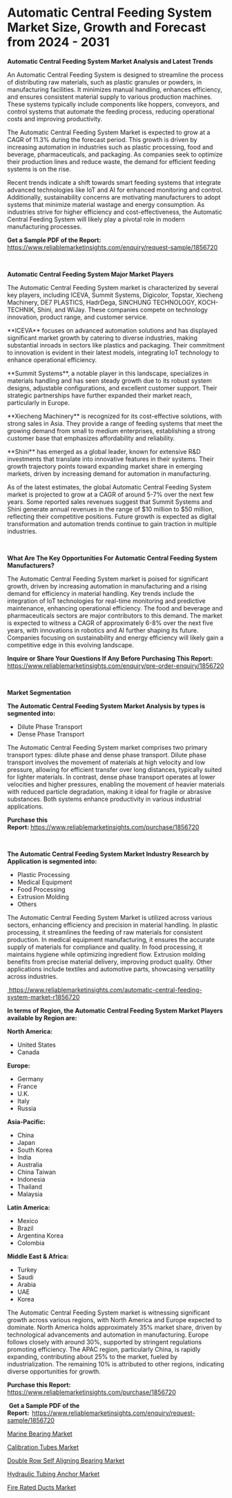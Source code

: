 <p><h1>Automatic Central Feeding System Market Size, Growth and Forecast from 2024 - 2031</h1></p><p><strong>Automatic Central Feeding System Market Analysis and Latest Trends</strong></p>
<p><p>An Automatic Central Feeding System is designed to streamline the process of distributing raw materials, such as plastic granules or powders, in manufacturing facilities. It minimizes manual handling, enhances efficiency, and ensures consistent material supply to various production machines. These systems typically include components like hoppers, conveyors, and control systems that automate the feeding process, reducing operational costs and improving productivity.</p><p>The Automatic Central Feeding System Market is expected to grow at a CAGR of 11.3% during the forecast period. This growth is driven by increasing automation in industries such as plastic processing, food and beverage, pharmaceuticals, and packaging. As companies seek to optimize their production lines and reduce waste, the demand for efficient feeding systems is on the rise. </p><p>Recent trends indicate a shift towards smart feeding systems that integrate advanced technologies like IoT and AI for enhanced monitoring and control. Additionally, sustainability concerns are motivating manufacturers to adopt systems that minimize material wastage and energy consumption. As industries strive for higher efficiency and cost-effectiveness, the Automatic Central Feeding System will likely play a pivotal role in modern manufacturing processes.</p></p>
<p><strong>Get a Sample PDF of the Report:&nbsp;</strong> <a href="https://www.reliablemarketinsights.com/enquiry/request-sample/1856720?utm_campaign=1570&utm_medium=2&utm_source=Github&utm_content=ia&utm_term=20102024&utm_id=automatic-central-feeding-system">https://www.reliablemarketinsights.com/enquiry/request-sample/1856720</a></p>
<p>&nbsp;</p>
<p><strong>Automatic Central Feeding System Major Market Players</strong></p>
<p><p>The Automatic Central Feeding System market is characterized by several key players, including ICEVA, Summit Systems, Digicolor, Topstar, Xiecheng Machinery, DE7 PLASTICS, HadrDega, SINCHUNG TECHNOLOGY, KOCH-TECHNIK, Shini, and WiJay. These companies compete on technology innovation, product range, and customer service.</p><p>**ICEVA** focuses on advanced automation solutions and has displayed significant market growth by catering to diverse industries, making substantial inroads in sectors like plastics and packaging. Their commitment to innovation is evident in their latest models, integrating IoT technology to enhance operational efficiency.</p><p>**Summit Systems**, a notable player in this landscape, specializes in materials handling and has seen steady growth due to its robust system designs, adjustable configurations, and excellent customer support. Their strategic partnerships have further expanded their market reach, particularly in Europe.</p><p>**Xiecheng Machinery** is recognized for its cost-effective solutions, with strong sales in Asia. They provide a range of feeding systems that meet the growing demand from small to medium enterprises, establishing a strong customer base that emphasizes affordability and reliability.</p><p>**Shini** has emerged as a global leader, known for extensive R&D investments that translate into innovative features in their systems. Their growth trajectory points toward expanding market share in emerging markets, driven by increasing demand for automation in manufacturing.</p><p>As of the latest estimates, the global Automatic Central Feeding System market is projected to grow at a CAGR of around 5-7% over the next few years. Some reported sales revenues suggest that Summit Systems and Shini generate annual revenues in the range of $10 million to $50 million, reflecting their competitive positions. Future growth is expected as digital transformation and automation trends continue to gain traction in multiple industries.</p></p>
<p>&nbsp;</p>
<p><strong>What Are The Key Opportunities For Automatic Central Feeding System Manufacturers?</strong></p>
<p><p>The Automatic Central Feeding System market is poised for significant growth, driven by increasing automation in manufacturing and a rising demand for efficiency in material handling. Key trends include the integration of IoT technologies for real-time monitoring and predictive maintenance, enhancing operational efficiency. The food and beverage and pharmaceuticals sectors are major contributors to this demand. The market is expected to witness a CAGR of approximately 6-8% over the next five years, with innovations in robotics and AI further shaping its future. Companies focusing on sustainability and energy efficiency will likely gain a competitive edge in this evolving landscape.</p></p>
<p><strong>Inquire or Share Your Questions If Any Before Purchasing This Report:</strong> <a href="https://www.reliablemarketinsights.com/enquiry/pre-order-enquiry/1856720?utm_campaign=1570&utm_medium=2&utm_source=Github&utm_content=ia&utm_term=20102024&utm_id=automatic-central-feeding-system">https://www.reliablemarketinsights.com/enquiry/pre-order-enquiry/1856720</a></p>
<p>&nbsp;</p>
<p><strong>Market Segmentation</strong></p>
<p><strong>The Automatic Central Feeding System Market Analysis by types is segmented into:</strong></p>
<p><ul><li>Dilute Phase Transport</li><li>Dense Phase Transport</li></ul></p>
<p><p>The Automatic Central Feeding System market comprises two primary transport types: dilute phase and dense phase transport. Dilute phase transport involves the movement of materials at high velocity and low pressure, allowing for efficient transfer over long distances, typically suited for lighter materials. In contrast, dense phase transport operates at lower velocities and higher pressures, enabling the movement of heavier materials with reduced particle degradation, making it ideal for fragile or abrasive substances. Both systems enhance productivity in various industrial applications.</p></p>
<p><strong>Purchase this Report:&nbsp;</strong><a href="https://www.reliablemarketinsights.com/purchase/1856720?utm_campaign=1570&utm_medium=2&utm_source=Github&utm_content=ia&utm_term=20102024&utm_id=automatic-central-feeding-system">https://www.reliablemarketinsights.com/purchase/1856720</a></p>
<p>&nbsp;</p>
<p><strong>The Automatic Central Feeding System Market Industry Research by Application is segmented into:</strong></p>
<p><ul><li>Plastic Processing</li><li>Medical Equipment</li><li>Food Processing</li><li>Extrusion Molding</li><li>Others</li></ul></p>
<p><p>The Automatic Central Feeding System Market is utilized across various sectors, enhancing efficiency and precision in material handling. In plastic processing, it streamlines the feeding of raw materials for consistent production. In medical equipment manufacturing, it ensures the accurate supply of materials for compliance and quality. In food processing, it maintains hygiene while optimizing ingredient flow. Extrusion molding benefits from precise material delivery, improving product quality. Other applications include textiles and automotive parts, showcasing versatility across industries.</p></p>
<p><a href="https://www.reliablemarketinsights.com/automatic-central-feeding-system-market-r1856720?utm_campaign=1570&utm_medium=2&utm_source=Github&utm_content=ia&utm_term=20102024&utm_id=automatic-central-feeding-system">&nbsp;https://www.reliablemarketinsights.com/automatic-central-feeding-system-market-r1856720</a></p>
<p><strong>In terms of Region, the Automatic Central Feeding System Market Players available by Region are:</strong></p>
<p>
    <p> <strong> North America: </strong>
        <ul>
            <li>United States</li>
            <li>Canada</li>
        </ul>
        </p> 
    <p> <strong> Europe: </strong>
        <ul>
            <li>Germany</li>
            <li>France</li>
            <li>U.K.</li>
            <li>Italy</li>
            <li>Russia</li>
        </ul>
        </p> 
    <p> <strong> Asia-Pacific: </strong>
        <ul>
            <li>China</li>
            <li>Japan</li>
            <li>South Korea</li>
            <li>India</li>
            <li>Australia</li>
            <li>China Taiwan</li>
            <li>Indonesia</li>
            <li>Thailand</li>
            <li>Malaysia</li>
        </ul>
        </p> 
    <p> <strong> Latin America: </strong>
        <ul>
            <li>Mexico</li>
            <li>Brazil</li>
            <li>Argentina Korea</li>
            <li>Colombia</li>
        </ul>
        </p> 
    <p> <strong> Middle East & Africa: </strong>
        <ul>
            <li>Turkey</li>
            <li>Saudi</li>
            <li>Arabia</li>
            <li>UAE</li>
            <li>Korea</li>
        </ul>
    </p>
    </p>
<p><p>The Automatic Central Feeding System market is witnessing significant growth across various regions, with North America and Europe expected to dominate. North America holds approximately 35% market share, driven by technological advancements and automation in manufacturing. Europe follows closely with around 30%, supported by stringent regulations promoting efficiency. The APAC region, particularly China, is rapidly expanding, contributing about 25% to the market, fueled by industrialization. The remaining 10% is attributed to other regions, indicating diverse opportunities for growth.</p></p>
<p><strong>Purchase this Report: </strong><a href="https://www.reliablemarketinsights.com/purchase/1856720?utm_campaign=1570&utm_medium=2&utm_source=Github&utm_content=ia&utm_term=20102024&utm_id=automatic-central-feeding-system">https://www.reliablemarketinsights.com/purchase/1856720</a></p>
<p>&nbsp;<strong>Get a Sample PDF of the Report:&nbsp;&nbsp;</strong><a href="https://www.reliablemarketinsights.com/enquiry/request-sample/1856720?utm_campaign=1570&utm_medium=2&utm_source=Github&utm_content=ia&utm_term=20102024&utm_id=automatic-central-feeding-system">https://www.reliablemarketinsights.com/enquiry/request-sample/1856720</a></p>
<p><strong></strong></p>
<p><p><a href="https://www.linkedin.com/pulse/marine-bearing-value-chain-analysis-from-raw-materials-end-user-hxl5f?utm_campaign=1570&utm_medium=2&utm_source=Github&utm_content=ia&utm_term=20102024&utm_id=automatic-central-feeding-system">Marine Bearing Market</a></p><p><a href="https://www.linkedin.com/pulse/booming-calibration-tubes-market-sector-analysis-growth-projections-bz0uf?utm_campaign=1570&utm_medium=2&utm_source=Github&utm_content=ia&utm_term=20102024&utm_id=automatic-central-feeding-system">Calibration Tubes Market</a></p><p><a href="https://www.linkedin.com/pulse/global-perspectives-double-row-self-aligning-bearing-market-wrvje?utm_campaign=1570&utm_medium=2&utm_source=Github&utm_content=ia&utm_term=20102024&utm_id=automatic-central-feeding-system">Double Row Self Aligning Bearing Market</a></p><p><a href="https://www.linkedin.com/pulse/hydraulic-tubing-anchor-market-outlook-share-analysis-growth-jfdwf?utm_campaign=1570&utm_medium=2&utm_source=Github&utm_content=ia&utm_term=20102024&utm_id=automatic-central-feeding-system">Hydraulic Tubing Anchor Market</a></p><p><a href="https://issuu.com/reportprime-2/docs/fire-rated-ducts-market-size-2030.p_de3ea9524c7cb1?utm_campaign=1570&utm_medium=2&utm_source=Github&utm_content=ia&utm_term=20102024&utm_id=automatic-central-feeding-system">Fire Rated Ducts Market</a></p></p>